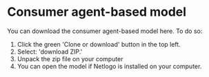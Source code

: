 # Consumer agent-based model

You can download the consumer agent-based model here. To do so:

1. Click the green 'Clone or download' button in the top left.
2. Select: 'download ZIP.'
3. Unpack the zip file on your computer
4. You can open the model if Netlogo is installed on your computer. 
